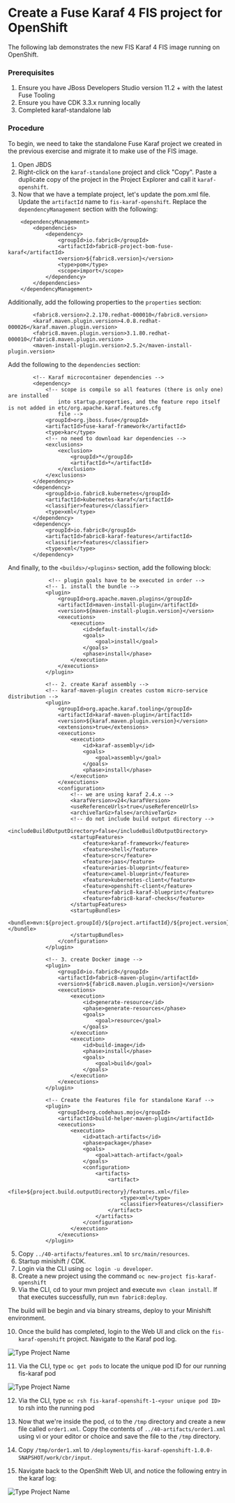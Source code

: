 # Create a Fuse Karaf 4 FIS project for OpenShift

The following lab demonstrates the new FIS Karaf 4 FIS image running on OpenShift.  

### Prerequisites

1. Ensure you have JBoss Developers Studio version 11.2 + with the latest Fuse Tooling
2. Ensure you have CDK 3.3.x running locally
3. Completed karaf-standalone lab

### Procedure

To begin, we need to take the standalone Fuse Karaf project we created in the previous exercise and migrate it to make use of the FIS image.

1. Open JBDS
2. Right-click on the `karaf-standalone` project and click "Copy".  Paste a duplicate copy of the project in the Project Explorer and call it `karaf-openshift`.
3.  Now that we have a template project, let's update the pom.xml file.  Update the `artifactId` name to `fis-karaf-openshift`.  Replace the `dependencyManagement` section with the following:

```
	<dependencyManagement>
		<dependencies>
			<dependency>
				<groupId>io.fabric8</groupId>
				<artifactId>fabric8-project-bom-fuse-karaf</artifactId>
				<version>${fabric8.version}</version>
				<type>pom</type>
				<scope>import</scope>
			</dependency>
		</dependencies>
	</dependencyManagement>
```

Additionally, add the following properties to the `properties` section:

```
		<fabric8.version>2.2.170.redhat-000010</fabric8.version>
		<karaf.maven.plugin.version>4.0.8.redhat-000026</karaf.maven.plugin.version>
		<fabric8.maven.plugin.version>3.1.80.redhat-000010</fabric8.maven.plugin.version>
		<maven-install-plugin.version>2.5.2</maven-install-plugin.version>		
```

Add the following to the `dependencies` section:

```
		<!-- Karaf microcontainer dependencies -->
		<dependency>
			<!-- scope is compile so all features (there is only one) are installed 
				into startup.properties, and the feature repo itself is not added in etc/org.apache.karaf.features.cfg 
				file -->
			<groupId>org.jboss.fuse</groupId>
			<artifactId>fuse-karaf-framework</artifactId>
			<type>kar</type>
			<!-- no need to download kar dependencies -->
			<exclusions>
				<exclusion>
					<groupId>*</groupId>
					<artifactId>*</artifactId>
				</exclusion>
			</exclusions>
		</dependency>
		<dependency>
			<groupId>io.fabric8.kubernetes</groupId>
			<artifactId>kubernetes-karaf</artifactId>
			<classifier>features</classifier>
			<type>xml</type>
		</dependency>
		<dependency>
			<groupId>io.fabric8</groupId>
			<artifactId>fabric8-karaf-features</artifactId>
			<classifier>features</classifier>
			<type>xml</type>
		</dependency>
```

And finally, to the `<builds>/<plugins>` section, add the following block:

```
             <!-- plugin goals have to be executed in order -->
			<!-- 1. install the bundle -->
			<plugin>
				<groupId>org.apache.maven.plugins</groupId>
				<artifactId>maven-install-plugin</artifactId>
				<version>${maven-install-plugin.version}</version>
				<executions>
					<execution>
						<id>default-install</id>
						<goals>
							<goal>install</goal>
						</goals>
						<phase>install</phase>
					</execution>
				</executions>
			</plugin>

			<!-- 2. create Karaf assembly -->
			<!-- karaf-maven-plugin creates custom micro-service distribution -->
			<plugin>
				<groupId>org.apache.karaf.tooling</groupId>
				<artifactId>karaf-maven-plugin</artifactId>
				<version>${karaf.maven.plugin.version}</version>
				<extensions>true</extensions>
				<executions>
					<execution>
						<id>karaf-assembly</id>
						<goals>
							<goal>assembly</goal>
						</goals>
						<phase>install</phase>
					</execution>
				</executions>
				<configuration>
					<!-- we are using karaf 2.4.x -->
					<karafVersion>v24</karafVersion>
					<useReferenceUrls>true</useReferenceUrls>
					<archiveTarGz>false</archiveTarGz>
					<!-- do not include build output directory -->
					<includeBuildOutputDirectory>false</includeBuildOutputDirectory>
					<startupFeatures>
						<feature>karaf-framework</feature>
						<feature>shell</feature>
						<feature>scr</feature>
						<feature>jaas</feature>
						<feature>aries-blueprint</feature>
						<feature>camel-blueprint</feature>
						<feature>kubernetes-client</feature>
						<feature>openshift-client</feature>
						<feature>fabric8-karaf-blueprint</feature>
						<feature>fabric8-karaf-checks</feature>
					</startupFeatures>
					<startupBundles>
						<bundle>mvn:${project.groupId}/${project.artifactId}/${project.version}</bundle>
					</startupBundles>
				</configuration>
			</plugin>

			<!-- 3. create Docker image -->
			<plugin>
				<groupId>io.fabric8</groupId>
				<artifactId>fabric8-maven-plugin</artifactId>
				<version>${fabric8.maven.plugin.version}</version>
				<executions>
					<execution>
						<id>generate-resource</id>
						<phase>generate-resources</phase>
						<goals>
							<goal>resource</goal>
						</goals>
					</execution>
					<execution>
						<id>build-image</id>
						<phase>install</phase>
						<goals>
							<goal>build</goal>
						</goals>
					</execution>
				</executions>
			</plugin>

			<!-- Create the Features file for standalone Karaf -->
			<plugin>
				<groupId>org.codehaus.mojo</groupId>
				<artifactId>build-helper-maven-plugin</artifactId>
				<executions>
					<execution>
						<id>attach-artifacts</id>
						<phase>package</phase>
						<goals>
							<goal>attach-artifact</goal>
						</goals>
						<configuration>
							<artifacts>
								<artifact>
									<file>${project.build.outputDirectory}/features.xml</file>
									<type>xml</type>
									<classifier>features</classifier>
								</artifact>
							</artifacts>
						</configuration>
					</execution>
				</executions>
			</plugin>
```
5. Copy `../40-artifacts/features.xml` to `src/main/resources`.
6.  Startup minishift / CDK.
7. Login via the CLI using `oc login -u developer`.
8. Create a new project using the command `oc new-project fis-karaf-openshift`
9. Via the CLI, cd to your mvn project and execute `mvn clean install`.  If that executes successfully, run `mvn fabric8:deploy`.

The build will be begin and via binary streams, deploy to your Minishift environment.

10. Once the build has completed, login to the Web UI and click on the `fis-karaf-openshift` project.  Navigate to the Karaf pod log.

![Type Project Name](images/40-Step-10.png)

11.  Via the CLI, type `oc get pods` to locate the unique pod ID for our running fis-karaf pod

![Type Project Name](images/40-Step-11.png)

12.  Via the CLI, type `oc rsh fis-karaf-openshift-1-<your unique pod ID>` to rsh into the running pod

13.  Now that we're inside the pod, `cd` to the `/tmp` directory and create a new file called `order1.xml`.  Copy the contents of `../40-artifacts/order1.xml` using vi or your editor or choice and save the file to the `/tmp` directory.

14.  Copy `/tmp/order1.xml` to `/deployments/fis-karaf-openshift-1.0.0-SNAPSHOT/work/cbr/input`.

15.  Navigate back to the OpenShift Web UI, and notice the following entry in the karaf log:

![Type Project Name](images/40-Step-15.png)


